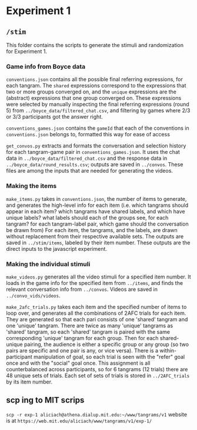 # Experiment 1

## `/stim`

This folder contains the scripts to generate the stimuli and randomization for Experiment 1.

### Game info from Boyce data

`conventions.json` contains all the possible final referring expressions, for each tangram. The `shared` expressions correspond to the expressions that two or more groups converged on, and the `unique` expressions are the (abstract) expressions that one group converged on. These expressions were selected by manually inspecting the final referring expressions (round 5) from `../boyce_data/filtered_chat.csv`, and filtering by games where 2/3 or 3/3 participants got the answer right.

`conventions_games.json` contains the `gameId` that each of the conventions in `conventions.json` belongs to, formatted this way for ease of access

`get_convos.py` extracts and formats the conversation and selection history for each tangram-game pair in `conventions_games.json`. It uses the chat data in `../boyce_data/filtered_chat.csv` and the response data in `../boyce_data/round_results.csv`; outputs are saved in `../convos`. These files are among the inputs that are needed for generating the videos.

### Making the items

`make_items.py` takes in `conventions.json`, the number of items to generate, and generates the high-level info for each item (i.e. which tangrams should appear in each item? which tangrams have shared labels, and which have unique labels? what labels should each of the groups see, for each tangram? for each tangram-label pair, which game should the conversation be drawn from) For each item, the tangrams, and the labels, are drawn without replacement from their respective available sets. The outputs are saved in `../stim/items`, labeled by their item number. These outputs are the direct inputs to the javascript experiment.

### Making the individual stimuli

`make_videos.py` generates all the video stimuli for a specified item number. It loads in the game info for the specified item from `../items`, and finds the relevant conversation info from `../convos`. Videos are saved in `../convo_vids/videos`.

`make_2afc_trials.py` takes each item and the specified number of items to loop over, and generates all the combinations of 2AFC trials for each item. They are generated so that each pari consists of one 'shared' tangram and one 'unique' tangram. There are twice as many 'unique' tangrams as 'shared' tangram, so each 'shared' tangram is paired with the same corresponding 'unique' tangram for each group. Then for each shared-unique pairing, the audience is either a specific group or any group (so two pairs are specific and one pair is any, or vice versa). There is a within-participant manipulation of goal, so each trial is seen with the "refer" goal once and with the "social" goal once. This assignment is all counterbalanced across participants, so for 6 tangrams (12 trials) there are 48 unique sets of trials. Each set of sets of trials is stored in `../2AFC_trials` by its item number.


## scp ing to MIT scrips

`scp -r exp-1 aliciach@athena.dialup.mit.edu:~/www/tangrams/v1`
website is at `https://web.mit.edu/aliciach/www/tangrams/v1/exp-1/`
